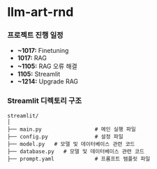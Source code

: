 # llm-art-rnd

### 프로젝트 진행 일정
- **~1017:** Finetuning
- **1017:** RAG
- **~1105:** RAG 오류 해결
- **1105:** Streamlit
- **~1214:** Upgrade RAG


### Streamlit 디렉토리 구조
```
streamlit/
│
├── main.py                 # 메인 실행 파일
├── config.py               # 설정 파일
├── model.py   # 모델 및 데이터베이스 관련 코드
├── database.py   # 모델 및 데이터베이스 관련 코드
├── prompt.yaml             # 프롬프트 템플릿 파일
```
